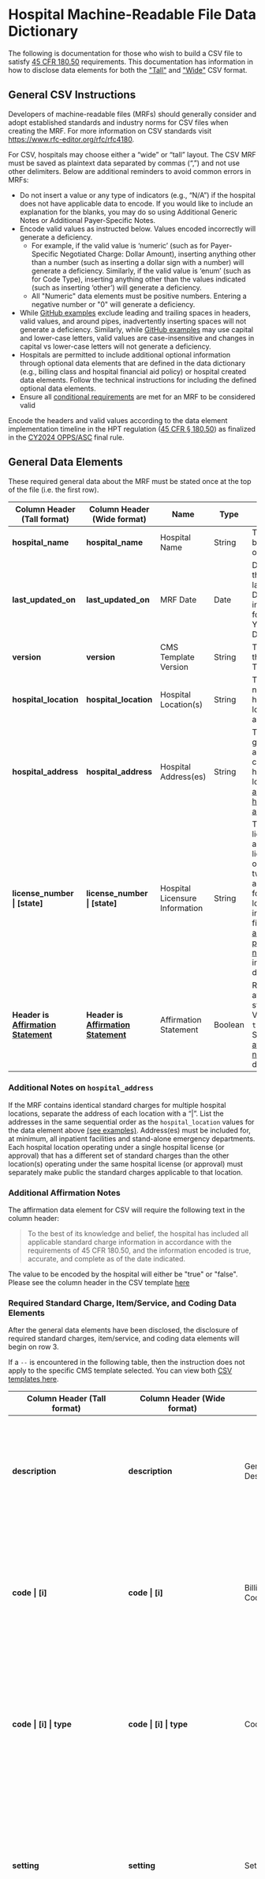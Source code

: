 # Hospital Machine-Readable File Data Dictionary
The following is documentation for those who wish to build a CSV file to satisfy [45 CFR 180.50](https://www.ecfr.gov/current/title-45/subtitle-A/subchapter-E/part-180/subpart-B/section-180.50) requirements. This documentation has information in how to disclose data elements for both the ["Tall"](https://github.com/CMSgov/hospital-price-transparency/blob/master/documentation/CSV/templates/V2.0.0_Tall_CSV_Format_Template.csv) and
["Wide"](https://github.com/CMSgov/hospital-price-transparency/blob/master/documentation/CSV/templates/V2.0.0_Wide_CSV_Format_Template.csv) CSV format. 

## General CSV Instructions
Developers of machine-readable files (MRFs) should generally consider and adopt established standards and industry norms for CSV files when creating the MRF.  For more information on CSV standards visit https://www.rfc-editor.org/rfc/rfc4180. 

For CSV, hospitals may choose either a “wide” or “tall” layout. The CSV MRF must be saved as plaintext data separated by commas (“,”) and not use other delimiters. Below are additional reminders to avoid common errors in MRFs:
* Do not insert a value or any type of indicators (e.g., “N/A”) if the hospital does not have applicable data to encode. If you would like to include an explanation for the blanks, you may do so using Additional Generic Notes or Additional Payer-Specific Notes. 
* Encode valid values as instructed below. Values encoded incorrectly will generate a deficiency.
  * For example, if the valid value is ‘numeric’ (such as for Payer-Specific Negotiated Charge: Dollar Amount), inserting anything other than a number (such as inserting a dollar sign with a number) will generate a deficiency.  Similarly, if the valid value is ‘enum’ (such as for Code Type), inserting anything other than the values indicated (such as inserting ‘other’) will generate a deficiency.
  * All "Numeric" data elements must be positive numbers. Entering a negative number or "0" will generate a deficiency. 
* While [GitHub examples](../../examples/CSV) exclude leading and trailing spaces in headers, valid values, and around pipes, inadvertently inserting spaces will not generate a deficiency. Similarly, while [GitHub examples](../../examples/CSV) may use capital and lower-case letters, valid values are case-insensitive and changes in capital vs lower-case letters will not generate a deficiency.
* Hospitals are permitted to include additional optional information through optional data elements that are defined in the data dictionary (e.g., billing class and hospital financial aid policy) or hospital created data elements. Follow the technical instructions for including the defined optional data elements.
* Ensure all [conditional requirements](#conditional-requirements) are met for an MRF to be considered valid

Encode the headers and valid values according to the data element implementation timeline in the HPT regulation ([45 CFR § 180.50](https://www.ecfr.gov/current/title-45/subtitle-A/subchapter-E/part-180/subpart-B/section-180.50)) as finalized in the [CY2024 OPPS/ASC](https://www.federalregister.gov/documents/2023/11/22/2023-24293/medicare-program-hospital-outpatient-prospective-payment-and-ambulatory-surgical-center-payment) final rule.

## General Data Elements
These required general data about the MRF must be stated once at the top of the file (i.e. the first row).

| Column Header (Tall format)                                          | Column Header (Wide format)                                          | Name                           | Type    | Description                                                                                                                                                                                                                                          | Blanks Accepted |
|----------------------------------------------------------------------|----------------------------------------------------------------------|--------------------------------|---------|------------------------------------------------------------------------------------------------------------------------------------------------------------------------------------------------------------------------------------------------------|-----------------|
| **hospital_name**                                                    | **hospital_name**                                                    | Hospital Name                  | String  | The legal business name of the licensee.                                                                                                                                                                                                             | No              |
| **last_updated_on**                                                  | **last_updated_on**                                                  | MRF Date                       | Date    | Date on which the MRF was last updated. Date must be in an ISO 8601 format (i.e. YYYY-MM-DD)                                                                                                                                                         | No              |
| **version**                                                          | **version**                                                          | CMS Template Version           | String  | The version of the CMS Template used.                                                                                                                                                                                                                | No              |
| **hospital_location**                                                | **hospital_location**                                                | Hospital Location(s)           | String  | The unique name of the hospital location absent any acronyms.                                                                                                                                                                                        | No              |
| **hospital_address**                                                 | **hospital_address**                                                 | Hospital Address(es)           | String  | The geographic address of the corresponding hospital location. See [additional hospital address notes](#additional-notes-on-hospital_address)                                                                                                        | No              |
| **license_number \| [state]**                                        | **license_number \| [state]**                                        | Hospital Licensure Information | String  | The hospital license number and the licensing state or territory’s two-letter abbreviation for the hospital location(s) indicated in the file. See [additional csv placeholder notes](#additional-csv-placeholder-notes) for implementation details. | Yes             |
| **Header is [Affirmation Statement](#additional-affirmation-notes)** | **Header is [Affirmation Statement](#additional-affirmation-notes)** | Affirmation Statement          | Boolean | Required affirmation statement. Valid values: `true` and `false`. See [additional affirmation notes](#additional-affirmation-notes) for more details.                                                                                                | No              |

### Additional Notes on `hospital_address`
If the MRF contains identical standard charges for multiple hospital locations, separate the address of each location with a “|”. List the addresses in the same sequential order as the `hospital_location` values for the data element above [(see examples)](../../examples/CSV). Address(es) must be included for, at minimum, all inpatient facilities and stand-alone emergency departments. Each hospital location operating under a single hospital license (or approval) that has a different set of standard charges than the other location(s) operating under the same hospital license (or approval) must separately make public the standard charges applicable to that location.

### Additional Affirmation Notes
The affirmation data element for CSV will require the following text in the column header: 
> To the best of its knowledge and belief, the hospital has included all applicable standard charge information in accordance with the requirements of 45 CFR 180.50, and the information encoded is true, accurate, and complete as of the date indicated.   

The value to be encoded by the hospital will either be "true" or "false". Please see the column header in the CSV template [here](templates/V2.0.0_Tall_CSV_Format_Template.csv)

### Required Standard Charge, Item/Service, and Coding Data Elements
After the general data elements have been disclosed, the disclosure of required standard charges, item/service, and coding data elements  will begin on row 3.

If a `--` is encountered in the following table, then the instruction does not apply to the specific CMS template selected. You can view both [CSV templates here](https://github.com/CMSgov/hospital-price-transparency/tree/master/documentation/CSV/templates).

| Column Header (Tall format)                  | Column Header (Wide format)                                                 | Name                                            | Type    | Description                                                                                                                                                                                                                                                                                                                                                                                                | Blanks Accepted |
|----------------------------------------------|-----------------------------------------------------------------------------|-------------------------------------------------|---------|------------------------------------------------------------------------------------------------------------------------------------------------------------------------------------------------------------------------------------------------------------------------------------------------------------------------------------------------------------------------------------------------------------|-----------------|
| **description**                              | **description**                                                             | General Description                             | String  | Description of each item or service provided by the hospital that corresponds to the standard charge the hospital has established.                                                                                                                                                                                                                                                                         | No              |
| **code \| [i]**                              | **code \| [i]**                                                             | Billing/Account Code(s)                         | String  | Any code(s) used by the hospital for purposes of billing or accounting for the item or service. See [additional csv placeholder notes](#additional-csv-placeholder-notes) for implementation details.                                                                                                                                                                                                      | Yes             |
| **code \| [i] \| type**                      | **code \| [i] \| type**                                                     | Code Type(s)                                    | Enum    | The corresponding coding type for the `code` data element. Please see a list of the [valid values](#additional-notes-concerning-code-types) and [additional csv placeholder notes](#additional-csv-placeholder-notes) for implementation details.                                                                                                                                                          | Yes             |
| **setting**                                  | **setting**                                                                 | Setting                                         | Enum    | Indicates whether the item or service is provided in connection with an inpatient admission or an outpatient department visit. Valid values: "inpatient", "outpatient", "both".                                                                                                                                                                                                                            | No              |
| **drug_unit_of_measurement**                 | **drug_unit_of_measurement**                                                | Drug Unit of Measurement                        | Numeric | If the item or service is a drug, indicate the unit value that corresponds to the established standard charge.                                                                                                                                                                                                                                                                                             | Yes             |
| **drug_type_of_measurement**                 | **drug_type_of_measurement**                                                | Drug Type of Measurement                        | Enum    | The measurement type that corresponds to the established standard charge for drugs as defined by either the National Drug Code or the National Council for Prescription Drug Programs. See the [list](#additional-notes-for-drug_type_of_measurement-values) of valid values.                                                                                                                              | Yes             |
| **standard_charge \| gross**                 | **standard_charge \| gross**                                                | Gross Charge                                    | Numeric | Gross charge is the charge for an individual item or service that is reflected on a hospital’s chargemaster, absent any discounts.                                                                                                                                                                                                                                                                         | Yes             |
| **standard_charge \| discounted_cash**       | **standard_charge \| discounted_cash**                                      | Discounted Cash Price                           | Numeric | Discounted cash price is defined as the charge that applies to an individual who pays cash (or cash equivalent) for a hospital item or service.                                                                                                                                                                                                                                                            | Yes             |
| **payer_name**                               | --                                                                          | Payer Name                                      | String  | The name of the third-party payer that is, by statute, contract, or agreement, legally responsible for payment of a claim for a healthcare item or service.                                                                                                                                                                                                                                                | Yes             |
| **plan_name**                                | --                                                                          | Plan Name                                       | String  | The name of the payer’s specific plan associated with the standard charge.                                                                                                                                                                                                                                                                                                                                 | Yes             |
| **modifiers**                                | **modifiers**                                                               | Modifier(s)                                     | String  | Include any modifier(s) that may change the standard charge that corresponds to hospital items or services.                                                                                                                                                                                                                                                                                                | Yes             |
| **standard_charge \| negotiated_dollar**     | **standard_charge \| [payer_name] \| [plan_name] \| negotiated_dollar**     | Payer-specific Negotiated Charge: Dollar Amount | Numeric | Payer-specific negotiated charge (expressed as a dollar amount) that a hospital has negotiated with a third-party payer for the corresponding item or service. See [additional csv placeholder notes](#additional-csv-placeholder-notes) for implementation details.                                                                                                                                       | Yes             |
| **standard_charge \| negotiated_percentage** | **standard_charge \| [payer_name] \| [plan_name] \| negotiated_percentage** | Payer-specific Negotiated Charge: Percentage    | Numeric | Payer-specific negotiated charge (expressed as a percentage) that a hospital has negotiated with a third-party payer for an item or service. See [additional csv placeholder notes](#additional-csv-placeholder-notes) for implementation details and [additional notes for percentage](#additional-notes-for-percentage) for disclosure details.                                                          | Yes             |
| **standard_charge \| negotiated_algorithm**  | **standard_charge \| [payer_name] \| [plan_name] \| negotiated_algorithm**  | Payer-specific Negotiated Charge: Algorithm     | String  | Payer-specific negotiated charge (expressed as an algorithm) that a hospital has negotiated with a third-party payer for the corresponding item or service. See [additional csv placeholder notes](#additional-csv-placeholder-notes) for implementation details.                                                                                                                                          | Yes             |
| **estimated_amount**                         | **estimated_amount \| [payer_name] \| [plan_name]**                         | Estimated Allowed Amount                        | Numeric | Estimated allowed amount means the average dollar amount that the hospital has historically received from a third party payer for an item or service. If the standard charge is based on a percentage or algorithm, the MRF must also specify the estimated allowed amount for that item or service. See [additional estimated amount notes](#additional-notes-for-estimated_amount) for more information. | Yes             |
| **standard_charge \| min**                   | **standard_charge \| min**                                                  | De-identified Minimum Negotiated Charge         | Numeric | De-identified minimum negotiated charge is the lowest charge that a hospital has negotiated with all third-party payers for an item or service.                                                                                                                                                                                                                                                            | Yes             |
| **standard_charge \| max**                   | **standard_charge \| max**                                                  | De-identified Maximum  Negotiated Charge        | Numeric | De-identified maximum negotiated charge is the highest charge that a hospital has negotiated with all third-party payers for an item or service.                                                                                                                                                                                                                                                           | Yes             |
| **standard_charge \| methodology**           | **standard_charge \| [payer_name] \| [plan_name] \| methodology**           | Standard Charge Methodology                     | Enum    | Method used to establish the payer-specific negotiated charge. The valid value corresponds to the contract arrangement. See [additional standard charge methodology notes and valid values](#additional-standard-charge-methodology-notes) for more information and [additional csv placeholder notes](#additional-csv-placeholder-notes) for implementation details.                                      | Yes             |
| **additional_generic_notes**                 | **additional_generic_notes**                                                | Additional Generic Notes                        | String  | A free text data element that is used to help explain any of the data including, for example, blanks due to no applicable data, charity care policies, or other contextual information that aids in the public’s understanding of the standard charges. See [additional-generic-notes-notes](#additional-generic-notes-notes) for more details.                                                            | Yes             |
| --                                           | **additional_payer_notes \| [payer_name] \| [plan_name]**                   | Additional Payer-Specific Notes                 | String  | A free text data element used to help explain data in the file that is related to a payer-specific negotiated charge. See [additional csv placeholder notes](#additional-csv-placeholder-notes) for implementation details.                                                                                                                                                                                | Yes             |

### Additional Notes for Percentage
This data element should be encoded only when the payer-specific negotiated charge has been established as a percentage and no dollar amount can be calculated. This data element will contain the numeric representation of the percentage not as a decimal (70.5% is to be entered as “70.5” and not “.705”). If you encode information for this data element, you must also calculate and display the estimated allowed amount for that item or service as a separate data element.

### Additional Notes for `estimated_amount`
CMS recommends that the hospital encode 999999999 (nine 9s) in the data element value to indicate that there is not sufficient historic claims history to derive the estimated allowed amount, and then update the file when sufficient history is available. As a guide for the threshold for sufficient history, we suggest hospitals use [the CMS Cell Suppression Policy](https://www.hhs.gov/guidance/document/cms-cell-suppression-policy) established in January, 2020. Additionally if the hospital wishes to provide further context for the lack of data they can do so in the appropriate additional notes field.

### Additional Notes for `drug_type_of_measurement` Values

The following valid values for `drug_type_of_measurement` are based on two sets of industry standards; National Drug Code and National Council for Prescription Drug Programs.

| Standard Name | Reporting Value | 
| ------------- | --------------- | 
| GR | Grams |
| ME | Milligrams |
| ML | Milliliters | 
| UN | Unit | 
| F2 | International Unit | 
| EA | Each | 
| GM | Gram | 

### Additional Generic Notes Notes
If using the CSV Tall template, this data element can be used for both additional payer-specific and general information about the standard charge for an item or service.

If using the CSV Wide template, use the ‘Additional Generic Notes’ data element for additional general information and use the ‘Additional Payer-Specific Notes’ data element for additional payer-specific information.

### Additional CSV Placeholder Notes
There are a few CSV data elements that have placeholders that must be updated by the developer of the MRF. Placeholders can be identified as an item in brackets `[ ]` and are found in column headers (rows 1 and 3). For example, both data elements `standard_charge | [payer_name] | [plan_name] | algorithm` and `code | [i]` on row 3 contain placeholders that must be replaced with valid values.

There are four different types of placeholders in the MRF: `[state]`, `[i]`, `[plan_name]`, and `[payer_name]`.
* `[state]` must be replaced by the 2-letter state code such as CA or NY. For example, the column header on row 1, `license_number|[state]` would be updated to `license_number|CA` for a hospital licensed by the state of California.
* `[i]` is a CSV header placeholder that must be replaced with numbers starting at “1”, increasing by one to however many columns of codes are needed, and matching the associated code type header. For example, if two code and code type combinations are needed, the first header is `code|1` and the second header is `code|2`.
* `[plan_name]` must be replaced by the specific plan name for the payer with whom the hospital has negotiated a payer-specific negotiated charge.
* `[payer_name]` must be replaced by the name of the payer with whom the hospital has negotiated a payer-specific negotiated charge.
* See examples of how to update [placeholders here](../../examples/CSV).

### Additional Standard Charge Methodology Notes
The `methodology` data element describes the method used by the hospital to establish a payer-specific negotiated charge. Below are definitions for the valid values for the `methodology` data element and illustrative examples for how to represent unique contracting scenarios in combination with other data elements.

Encode the value that most closely represents the standard charge methodology for the payer-specific negotiated charge for an associated item or service. If the standard charge methodology the hospital has used isn’t represented in the definitions, encode `other` along with a detailed explanation of the contracting arrangement in the `additional_generic_notes` for the CSV Tall template or the `additional_payer_notes` for the CSV Wide template.

* `case rate`: A flat rate for a package of items and services triggered by a diagnosis, treatment, or condition for a designated length of time.
* `fee schedule`: The payer-specific negotiated charge is based on a fee schedule. Examples of common fee schedules include Medicare, Medicaid, commercial payer, and workers compensation. The dollar amount that is based on the indicated fee schedule should be encoded into the `Payer-specific Negotiated Charge: Dollar Amount` data element. For standard charges based on a percentage of a known fee schedule, the dollar amount should be calculated and encoded in the `Payer-specific Negotiated Charge: Dollar Amount` data element. 
* `percent of total billed charges`: The payer-specific negotiated charge is based on a percentage of the total billed charges for an item or service. This percentage may vary depending on certain pre-determined criteria being met.
* `per diem`: The per day charge for providing hospital items and services.
* `other`: If the standard charge methodology used to establish a payer-specific negotiated charge cannot be described by one of the types of standard charge methodology above, select ‘Other’ and encode a detailed explanation of the contracting arrangement in the `additional_generic_notes` for the CSV Tall template or the `additional_payer_notes` for the CSV Wide template.


### Additional Notes Concerning Code Types
Hospital items and services may be associated with a variety of billing codes or accounting codes. Examples include Current Procedural Terminology (CPT), Healthcare Common Procedure Coding System (HCPCS), National Drug Code (NDC), Revenue Center (RC) code, or other common payer identifier. The list of valid values is in the following table with the name of the standard and the associated valid values.

The value "LOCAL" may be used for internal accounting codes in conjunction with another billing code for that item or service. However, if no other code types are available for a particular item or service, "LOCAL" may be used as a valid value.

| Standard Name | Reporting Value | 
| ------------- | --------------- | 
| Current Procedural Terminology | CPT |
| National Drug Code | NDC |
| Healthcare Common Procedural Coding System | HCPCS | 
| Revenue Code | RC | 
| International Classification of Diseases | ICD | 
| Diagnosis Related Groups | DRG |
| Medicare Severity Diagnosis Related Groups | MS-DRG |
| Refined Diagnosis Related Groups | R-DRG |
| Severity Diagnosis Related Groups | S-DRG |
| All Patient, Severity-Adjusted Diagnosis Related Groups | APS-DRG |
| All Patient Diagnosis Related Groups | AP-DRG | |
| All Patient Refined Diagnosis Related Groups | APR-DRG |
| Ambulatory Payment Classifications | APC |
| Local Code Processing | LOCAL |
| Enhanced Ambulatory Patient Grouping | EAPG |
| Health Insurance Prospective Payment System | HIPPS |
| Current Dental Terminology | CDT | 
| Charge Description Master (chargemaster) | CDM | 
| TriCare Diagnosis Related Groups | TRIS-DRG | 

## Optional Column Headers
`financial_aid_policy`, `general_contract_provisions`, and `billing_class` are optional data elements. They are not required to be included, but instructions have been added to support standardization of disclosure of these data elements for hospitals that wish to provide more contextual information about their charges. If `financial_aid_policy` or `general_contract_provisions` is included in the MRF, we recommend it be included with the General Data Elements on the first row. If `billing_class` header is included in the MRF, we recommend it be included on the third row. 

| Column Header (Tall format) | Column Header (Wide format) | Name                          | Type   | Description                                                                                                                                   | Blanks Accepted |
|-----------------------------|-----------------------------|-------------------------------|--------|-----------------------------------------------------------------------------------------------------------------------------------------------|-----------------|
| **financial_aid_policy**    | **financial_aid_policy**    | Hospital Financial Aid Policy | String | The hospital’s financial aid policy. See [additional financial aid policy notes](#additional-notes-on-financial_aid_policy) for more details. | Yes             |
| **general_contract_provisions**  | **general_contract_provisions**  | General Contract Provisions | String | Payer contract provisions that are negotiated at an aggregate level across items and services (e.g., claim level). | Yes |
| **billing_class**           | **billing_class**           | Billing Class                 | Enum   | The type of billing for the item/service at the established standard charge. The valid values are "professional", "facility", and "both".     | Yes             |

### Additional Notes on `financial_aid_policy`
The hospital’s financial aid policy, also known as charity care or bill forgiveness, that a hospital may choose or be required to apply to a particular individual’s bill. This information may be displayed as either a description or as a link to the financial aid or cash price policy on the hospital’s website.

### Additional Notes on `general_contract_provisions`
This data element can be used to encode payer contract provisions that are applicable at an aggregate level and may include variable items and services. Examples could be stop-loss provisions or lesser than provisions that apply to the claim (as opposed to each item or service on the claim). Multiple general contract provisions across payer and plan combinations can be included in this data element. If a contract provision applies to a specific item or service, use the Payer-specific Negotiated Charge: Algorithm data element and encode the Estimated Allowed Amount data element.

## Conditional Requirements
The following conditional requirements must be met for an MRF to be considered valid. These conditional requirements enforce regulatory rules for required data elements, provide flexibility in the development of MRFs, and ensure corresponding information is encoded for items and services to be understandable by the end user.
1. If a "payer specific negotiated charge" is encoded as a dollar amount, percentage, or algorithm then a corresponding valid value for the payer name, plan name, and standard charge methodology must also be encoded.
2. If a standard charge is encoded, there must be a corresponding code and code type pairing. The code and code type pairing do not need to be in the first code and code type columns (i.e., `code|1` and `code|1|type`).
3. If the "standard charge methodology" encoded value is "other", there must be a corresponding explanation found in the "additional notes" for the associated payer-specific negotiated charge.
4. If an item or service is encoded, a corresponding valid value must be encoded for at least one of the following: "Gross Charge", "Discounted Cash Price", "Payer-Specific Negotiated Charge: Dollar Amount", "Payer-Specific Negotiated Charge: Percentage", "Payer-Specific Negotiated Charge: Algorithm".
5. If there is a "payer specific negotiated charge" encoded as a dollar amount, there must be a corresponding valid value encoded for the deidentified minimum and deidentified maximum negotiated charge data.
6. If a "payer specific negotiated charge" can only be expressed as a percentage or algorithm, then a corresponding "Estimated Allowed Amount" must also be encoded.  Required beginning 1/1/2025.  